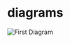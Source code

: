 # diagrams

![First Diagram](https://www.plantuml.com/plantuml/png/5Smn4W8X30NGtbFe1KXljLU9a5ao0u59VjJZwrQlUqU07Jd7xQ5MHpP97_SEx7WIEN_AgUZvoX2loo26KjUaNTVGjwZpbvhowJo39WV42H8e-peFiVRt1m00)


